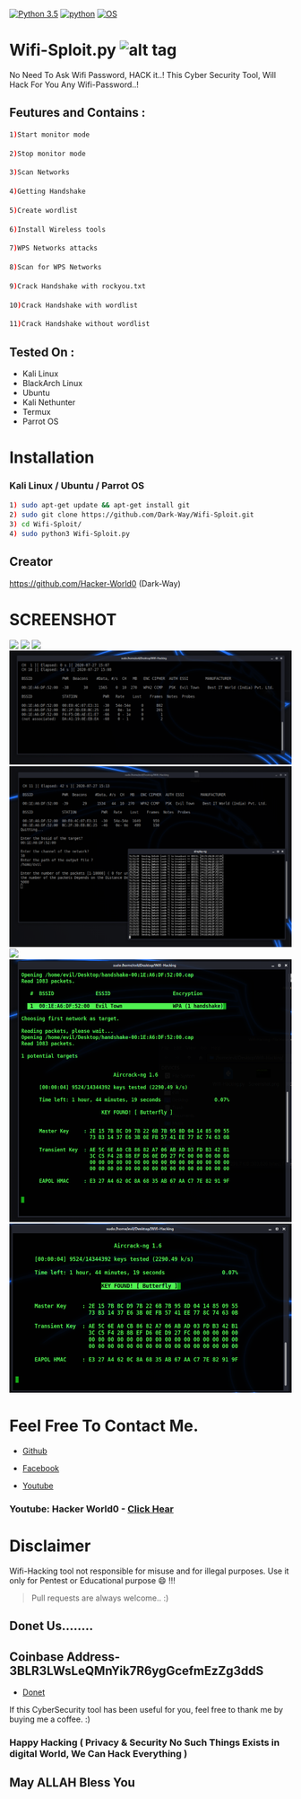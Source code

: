 [![Python 3.5](https://img.shields.io/badge/Python-3.5-yellow.svg)](http://www.python.org/download/)
[![python](https://img.shields.io/badge/python-2.7-brightgreen.svg)](https://www.python.org/downloads/release/python-2714/)
[![OS](https://img.shields.io/badge/Tested%20On-Linux%20%7C%20Android-yellowgreen.svg)](https://termux.com/)






# Wifi-Sploit.py  ![alt tag](http://icons.iconarchive.com/icons/icons8/ios7/48/Network-Wifi-Logo-icon.png)



No Need To Ask Wifi Password, HACK it..! This Cyber Security Tool, Will Hack For You Any Wifi-Password..!



## Feutures and Contains :


```bash 
1)Start monitor mode

2)Stop monitor mode

3)Scan Networks   

4)Getting Handshake

5)Create wordlist

6)Install Wireless tools                  

7)WPS Networks attacks 

8)Scan for WPS Networks

9)Crack Handshake with rockyou.txt

10)Crack Handshake with wordlist

11)Crack Handshake without wordlist
```

## Tested On :

* Kali Linux
* BlackArch Linux
* Ubuntu
* Kali Nethunter
* Termux
* Parrot OS


# Installation


### Kali Linux / Ubuntu / Parrot OS

```bash
1) sudo apt-get update && apt-get install git
2) sudo git clone https://github.com/Dark-Way/Wifi-Sploit.git
3) cd Wifi-Sploit/
4) sudo python3 Wifi-Sploit.py
```

## Creator

https://github.com/Hacker-World0   (Dark-Way)


# SCREENSHOT



![](Snapshots/0.png)
![](Snapshots/1.png)
![](Snapshots/2.png)
![](Snapshots/3.png)
![](Snapshots/4.png)
![](Snapshots/5.png)
![](Snapshots/6.png)
![](Snapshots/7.png)





# Feel Free To Contact Me.



- [Github](https://github.com/Hacker-World0)


- [Facebook](https://www.facebook.com/hackerworld09)
 
- [Youtube](https://www.youtube.com/channel/UCU0MrmtfuxYeW1tDJVWZdxA)



### Youtube: Hacker World0   - [Click Hear](https://www.youtube.com/channel/UCU0MrmtfuxYeW1tDJVWZdxA)




# Disclaimer 


Wifi-Hacking tool not responsible for misuse and for illegal purposes. Use it only for Pentest or Educational purpose :smile: !!!



> Pull requests are always welcome.. :)  


## Donet Us........

## Coinbase Address-3BLR3LWsLeQMnYik7R6ygGcefmEzZg3ddS


- [Donet](https://www.paypal.com/cgi-bin/webscr?cmd=_s-xclick&hosted_button_id=YBBZ8KJCLPBPJ&source=url)


If this CyberSecurity tool has been useful for you, feel free to thank me by buying me a coffee. :)
 
 
 
 
### Happy Hacking ( Privacy & Security No Such Things Exists in digital World, We Can Hack Everything )



## May ALLAH Bless You

